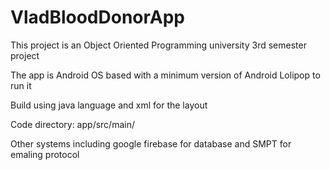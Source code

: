 # VladBloodDonorApp
This project is an Object Oriented Programming university 3rd semester project

The app is Android OS based with a minimum version of Android Lolipop to run it

Build using java language and xml for the layout

Code directory: app/src/main/

Other systems including google firebase for database and SMPT for emaling protocol

